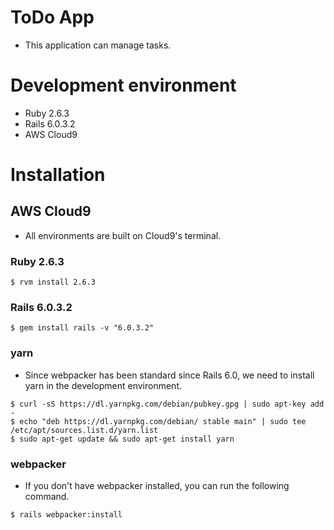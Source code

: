 # ToDo App
* This application can manage tasks.

# Development environment
* Ruby 2.6.3
* Rails 6.0.3.2
* AWS Cloud9

# Installation

## AWS Cloud9
* All environments are built on Cloud9's terminal.

### Ruby 2.6.3
```
$ rvm install 2.6.3
```

### Rails 6.0.3.2
```
$ gem install rails -v "6.0.3.2"
```

### yarn
* Since webpacker has been standard since Rails 6.0, we need to install yarn in the development environment.
```
$ curl -sS https://dl.yarnpkg.com/debian/pubkey.gpg | sudo apt-key add -
$ echo "deb https://dl.yarnpkg.com/debian/ stable main" | sudo tee /etc/apt/sources.list.d/yarn.list
$ sudo apt-get update && sudo apt-get install yarn
```

### webpacker
* If you don't have webpacker installed, you can run the following command.
```
$ rails webpacker:install
```
